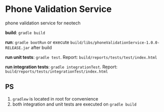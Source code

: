 # Phone Validation Service
phone validation service for neotech

**build**: ```gradle build```

**run**: ```gradle bootRun``` or execute ```build/libs/phoneValidationService-1.0.0-RELEASE.jar``` after build

**run unit tests**: ```gradle test```. Report: ```build/reports/tests/test/index.html```

**run integration tests**: ```gradle integrationTest```. Report: ```build/reports/tests/integrationTest/index.html```

## PS
1. `gradlew` is located in root for convenience
2. both integration and unit tests are executed on ```gradle build```